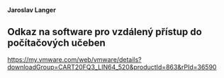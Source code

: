 #### Jaroslav Langer
## Odkaz na software pro vzdálený přístup do počítačových učeben
https://my.vmware.com/web/vmware/details?downloadGroup=CART20FQ3_LIN64_520&productId=863&rPId=36590

